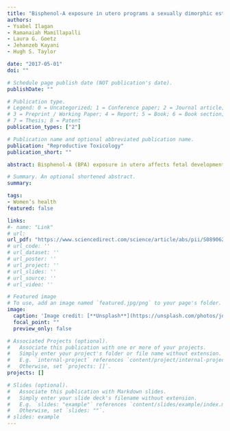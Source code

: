 ```yaml
---
title: "Bisphenol-A exposure in utero programs a sexually dimorphic estrogenic state of hepatic metabolic gene expression"
authors:
- Ysabel Ilagan
- Ramanaiah Mamillapalli
- Laura G. Goetz
- Jehanzeb Kayani
- Hugh S. Taylor

date: "2017-05-01"
doi: ""

# Schedule page publish date (NOT publication's date).
publishDate: ""

# Publication type.
# Legend: 0 = Uncategorized; 1 = Conference paper; 2 = Journal article;
# 3 = Preprint / Working Paper; 4 = Report; 5 = Book; 6 = Book section;
# 7 = Thesis; 8 = Patent
publication_types: ["2"]

# Publication name and optional abbreviated publication name.
publication: "Reproductive Toxicology"
publication_short: ""

abstract: Bisphenol-A (BPA) exposure in utero affects fetal development and metabolism leading to obesity. However, the mechanisms are not well characterized. We identified sexually dimorphic developmental programming of genes regulating metabolism in the liver after BPA exposure. Pregnant mice were treated with BPA on days 9–18 of gestation. At six weeks, female offspring were ovariectomized; both sexes were subsequently treated with estradiol (E2). Fetal BPA exposure altered the expression of genes in liver, including those involved in glucose and lipid metabolism, and transporters, in both sexes. Adult gene expression in BPA-exposed mice often resembled normal adult response to E2 stimulation, even in the absence of estrogen treatment. Estrogen receptor alpha and beta gene expression was upregulated in females and downregulated in males. This is the first report demonstrating sexual dimorphism in liver after BPA exposure and our finding of estrogenization may explain the BPA-related increase in incidence of metabolic disorders and obesity.

# Summary. An optional shortened abstract.
summary:

tags:
- Women’s health
featured: false

links:
#- name: "Link"
# url: 
url_pdf: "https://www.sciencedirect.com/science/article/abs/pii/S0890623817302290"
# url_code: ''
# url_dataset: ''
# url_poster: ''
# url_project: ''
# url_slides: ''
# url_source: ''
# url_video: ''

# Featured image
# To use, add an image named `featured.jpg/png` to your page's folder. 
image:
  caption: 'Image credit: [**Unsplash**](https://unsplash.com/photos/jdD8gXaTZsc)'
  focal_point: ""
  preview_only: false

# Associated Projects (optional).
#   Associate this publication with one or more of your projects.
#   Simply enter your project's folder or file name without extension.
#   E.g. `internal-project` references `content/project/internal-project/index.md`.
#   Otherwise, set `projects: []`.
projects: []

# Slides (optional).
#   Associate this publication with Markdown slides.
#   Simply enter your slide deck's filename without extension.
#   E.g. `slides: "example"` references `content/slides/example/index.md`.
#   Otherwise, set `slides: ""`.
# slides: example
---
```




